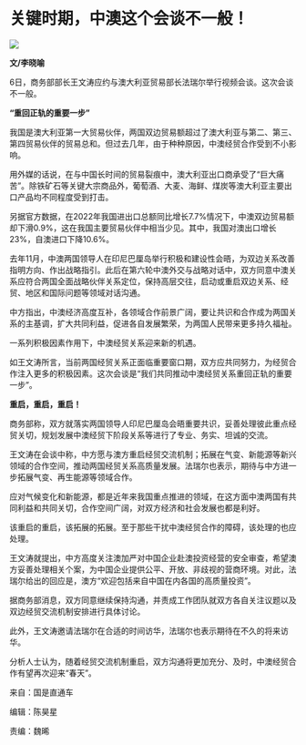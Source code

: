 # 关键时期，中澳这个会谈不一般！

![](https://inews.gtimg.com/news_bt/O605Tv9QlCEOxxOpcZt5AcaxE5mxzevAp7n2L-L6Lizi8AA/1000)

**文/李晓喻**

6日，商务部部长王文涛应约与澳大利亚贸易部长法瑞尔举行视频会谈。这次会谈不一般。

**“重回正轨的重要一步”**

我国是澳大利亚第一大贸易伙伴，两国双边贸易额超过了澳大利亚与第二、第三、第四贸易伙伴的贸易总和。但过去几年，由于种种原因，中澳经贸合作受到不小影响。

用外媒的话说，在与中国长时间的贸易裂痕中，澳大利亚出口商承受了“巨大痛苦”。除铁矿石等关键大宗商品外，葡萄酒、大麦、海鲜、煤炭等澳大利亚主要出口产品均不同程度受到打击。

另据官方数据，在2022年我国进出口总额同比增长7.7%情况下，中澳双边贸易额却下滑0.9%，这在我国主要贸易伙伴中相当少见。其中，我国对澳出口增长23%，自澳进口下降10.6%。

去年11月，中澳两国领导人在印尼巴厘岛举行积极和建设性会晤，为双边关系改善指明方向、作出战略指引。此后在第六轮中澳外交与战略对话中，双方同意中澳关系应符合两国全面战略伙伴关系定位，保持高层交往，启动或重启双边关系、经贸、地区和国际问题等领域对话沟通。

中方指出，中澳经济高度互补，各领域合作前景广阔，要让共识和合作成为两国关系的主基调，扩大共同利益，促进各自发展繁荣，为两国人民带来更多持久福祉。

一系列积极因素作用下，中澳经贸关系迎来新的机遇。

如王文涛所言，当前两国经贸关系正面临重要窗口期，双方应共同努力，为经贸合作注入更多的积极因素。这次会谈是“我们共同推动中澳经贸关系重回正轨的重要一步”。

**重启，重启，重启！**

商务部称，双方就落实两国领导人印尼巴厘岛会晤重要共识，妥善处理彼此重点经贸关切，规划发展中澳经贸下阶段关系等进行了专业、务实、坦诚的交流。

王文涛在会谈中称，中方愿与澳方重启经贸交流机制；拓展在气变、新能源等新兴领域的合作空间，推动两国经贸关系高质量发展。法瑞尔也表示，期待与中方进一步拓展气变、再生能源等领域合作。

应对气候变化和新能源，都是近年来我国重点推进的领域，在这方面中澳两国有共同利益和共同关切，合作空间广阔，对双方经济和社会发展也都是利好。

该重启的重启，该拓展的拓展。至于那些干扰中澳经贸合作的障碍，该处理的也应处理。

王文涛就提出，中方高度关注澳加严对中国企业赴澳投资经营的安全审查，希望澳方妥善处理相关个案，为中国企业提供公平、开放、非歧视的营商环境。对此，法瑞尔给出的回应是，澳方“欢迎包括来自中国在内各国的高质量投资”。

据商务部消息，双方同意继续保持沟通，并责成工作团队就双方各自关注议题以及双边经贸交流机制安排进行具体讨论。

此外，王文涛邀请法瑞尔在合适的时间访华，法瑞尔也表示期待在不久的将来访华。

分析人士认为，随着经贸交流机制重启，双方沟通将更加充分、及时，中澳经贸合作有望再次迎来“春天”。

来自：国是直通车

编辑：陈昊星

责编：魏晞

